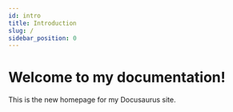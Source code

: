 ```yaml
---
id: intro
title: Introduction
slug: /
sidebar_position: 0
---
```


# Welcome to my documentation!

This is the new homepage for my Docusaurus site.

